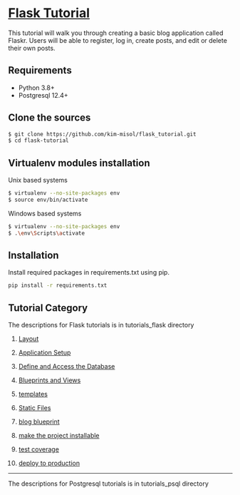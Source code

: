 # [Flask Tutorial](https://flask.palletsprojects.com/en/1.1.x/tutorial)
This tutorial will walk you through creating a basic blog application called Flaskr. Users will be able to register, log in, create posts, and edit or delete their own posts.

## Requirements
 - Python 3.8+
 - Postgresql 12.4+
 
## Clone the sources

```bash
$ git clone https://github.com/kim-misol/flask_tutorial.git
$ cd flask-tutorial
```

## Virtualenv modules installation 
Unix based systems

```bash
$ virtualenv --no-site-packages env
$ source env/bin/activate
```
    
Windows based systems

```bash
$ virtualenv --no-site-packages env
$ .\env\Scripts\activate
```

## Installation

Install required packages in requirements.txt using pip.

```bash
pip install -r requirements.txt
```

## Tutorial Category
The descriptions for Flask tutorials is in tutorials_flask directory 
1. [Layout](https://github.com/kim-misol/flask_tutorial/blob/master/categories/Layout.md)
2. [Application Setup](https://github.com/kim-misol/flask_tutorial/blob/master/categories/ApplicationSetup.md)
3. [Define and Access the Database](https://github.com/kim-misol/flask_tutorial/blob/master/categories/DefineAndAccessDatabase.md)
4. [Blueprints and Views](https://github.com/kim-misol/flask_tutorial/blob/master/categories/BlueprintsAndViews.md)
5. [templates](https://github.com/kim-misol/flask_tutorial/blob/master/categories/templates.md)
6. [Static Files](https://github.com/kim-misol/flask_tutorial/blob/master/categories/StaticFiles.md)
7. [blog blueprint](https://github.com/kim-misol/flask_tutorial/blob/master/categories/BlogBlueprint.md)

8. [make the project installable](https://github.com/kim-misol/flask_tutorial/blob/master/categories/ProjectInstallable.md)
9. [test coverage](https://github.com/kim-misol/flask_tutorial/blob/master/categories/TestCoverage.md)
10. [deploy to production](https://github.com/kim-misol/flask_tutorial/blob/master/categories/DeploytoProduction.md)
___
The descriptions for Postgresql tutorials is in tutorials_psql directory
